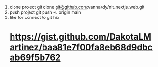 1. clone project 
    git clone git@github.com:vannakdy/nit_nextjs_web.git
2. push project 
   git push -u origin main
3. like for connect to git hib 
    # https://gist.github.com/DakotaLMartinez/baa81e7f00fa8eb68d9dbcab69f5b762
